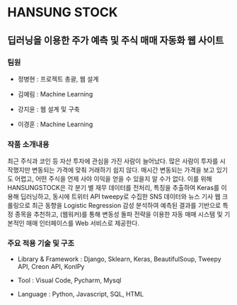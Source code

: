 # HANSUNG STOCK

## 딥러닝을 이용한 주가 예측 및 주식 매매 자동화 웹 사이트

### 팀원 

- 정병현 : 프로젝트 총괄, 웹 설계

- 김예림 : Machine Learning

- 강지윤 : 웹 설계 및 구축

- 이경훈 : Machine Learning

### 작품 소개내용
 최근 주식과 코인 등 자산 투자에 관심을 가진 사람이 늘어났다. 많은 사람이 투자를 시작했지만 변동되는 가격에 맞춰 거래하기 쉽지 않다. 매시간 변동되는 가격을 보고 있기도 어렵고, 어떤 주식을 언제 사야 이익을 얻을 수 있을지 알 수가 없다.
 이를 위해 HANSUNGSTOCK은 각 분기 별 재무 데이터를 전처리, 특징을 추출하여 Keras를 이용해 딥러닝하고, 동시에 트위터 API tweepy로 수집한 SNS 데이터와 뉴스 기사 웹 크롤링으로 최근 동향을 Logistic Regression 감성 분석하여 예측된 결과를 기반으로 특정 종목을 추천하고, (웹워커)를 통해 변동성 돌파 전략을 이용한 자동 매매 시스템 및 기본적인 매매 인터페이스를 Web 서비스로 제공한다.

### 주요 적용 기술 및 구조

- Library & Framework : Django, Sklearn, Keras, BeautifulSoup, Tweepy API, Creon API, KonlPy

- Tool : Visual Code, Pycharm, Mysql

- Language : Python, Javascript, SQL, HTML
